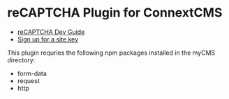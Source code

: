 # reCAPTCHA Plugin for ConnextCMS

* [reCAPTCHA Dev Guide](https://developers.google.com/recaptcha/intro)
* [Sign up for a site key](http://www.google.com/recaptcha/admin)

This plugin requries the following npm packages installed in the myCMS directory:
* form-data
* request
* http